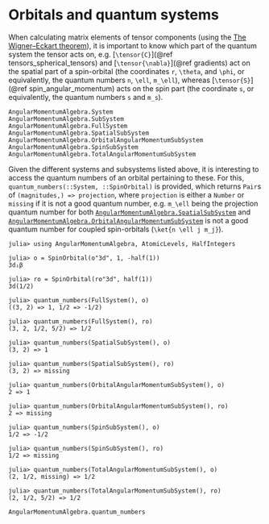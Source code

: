# Orbitals and quantum systems

When calculating matrix elements of tensor components (using the [The
Wigner–Eckart theorem](@ref)), it is important to know which part of
the quantum system the tensor acts on, e.g. [``\tensor{C}``](@ref
tensors_spherical_tensors) and [``\tensor{\nabla}``](@ref gradients)
act on the spatial part of a spin-orbital (the coordinates ``r``,
``\theta``, and ``\phi``, or equivalently, the quantum numbers ``n``,
``\ell``, ``m_\ell``), whereas [``\tensor{S}``](@ref
spin_angular_momentum) acts on the spin part (the coordinate ``s``, or
equivalently, the quantum numbers ``s`` and ``m_s``).


```@docs
AngularMomentumAlgebra.System
AngularMomentumAlgebra.SubSystem
AngularMomentumAlgebra.FullSystem
AngularMomentumAlgebra.SpatialSubSystem
AngularMomentumAlgebra.OrbitalAngularMomentumSubSystem
AngularMomentumAlgebra.SpinSubSystem
AngularMomentumAlgebra.TotalAngularMomentumSubSystem
```

Given the different systems and subsystems listed above, it is
interesting to access the quantum numbers of an orbital pertaining to
these. For this, `quantum_numbers(::System, ::SpinOrbital)` is provided,
which returns `Pair`s of `(magnitudes,) => projection`, where
`projection` is either a `Number` or `missing` if it is not a good
quantum number, e.g. ``m_\ell`` being the projection quantum number
for both [`AngularMomentumAlgebra.SpatialSubSystem`](@ref) and
[`AngularMomentumAlgebra.OrbitalAngularMomentumSubSystem`](@ref) is
not a good quantum number for coupled spin-orbitals (``\ket{n \ell j
m_j}``).

```jldoctest
julia> using AngularMomentumAlgebra, AtomicLevels, HalfIntegers

julia> o = SpinOrbital(o"3d", 1, -half(1))
3d₁β

julia> ro = SpinOrbital(ro"3d", half(1))
3d(1/2)

julia> quantum_numbers(FullSystem(), o)
((3, 2) => 1, 1/2 => -1/2)

julia> quantum_numbers(FullSystem(), ro)
(3, 2, 1/2, 5/2) => 1/2

julia> quantum_numbers(SpatialSubSystem(), o)
(3, 2) => 1

julia> quantum_numbers(SpatialSubSystem(), ro)
(3, 2) => missing

julia> quantum_numbers(OrbitalAngularMomentumSubSystem(), o)
2 => 1

julia> quantum_numbers(OrbitalAngularMomentumSubSystem(), ro)
2 => missing

julia> quantum_numbers(SpinSubSystem(), o)
1/2 => -1/2

julia> quantum_numbers(SpinSubSystem(), ro)
1/2 => missing

julia> quantum_numbers(TotalAngularMomentumSubSystem(), o)
(2, 1/2, missing) => 1/2

julia> quantum_numbers(TotalAngularMomentumSubSystem(), ro)
(2, 1/2, 5/2) => 1/2
```

```@docs
AngularMomentumAlgebra.quantum_numbers
```
